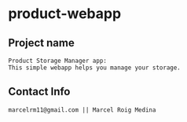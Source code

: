 # product-webapp

## Project name
```
Product Storage Manager app:
This simple webapp helps you manage your storage.
```

## Contact Info
```
marcelrm11@gmail.com || Marcel Roig Medina
```
